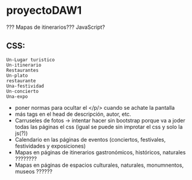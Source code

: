 # proyectoDAW1
??? Mapas de itinerarios??? JavaScript?

## CSS:
    Un-Lugar turistico 
    Un-itinerario
    Restaurantes
    Un-plato
    restaurante
    Una-festividad
    Un-concierto
    Una-expo
    

* poner normas para ocultar el </p/> cuando se achate la pantalla
* más tags en el head de descripción, autor, etc.
* Carruseles de fotos -> intentar hacer sin bootstrap porque va a joder todas las páginas el css (igual se puede sin improtar el css y solo la js(?))
* Calendario en las páginas de eventos (conciertos, festivales, festividades y exposiciones)
* Mapas en páginas de itinerarios gastronómicos, históricos, naturales ????????
* Mapas en páginas de espacios culturales, naturales, monumnentos, museos ??????